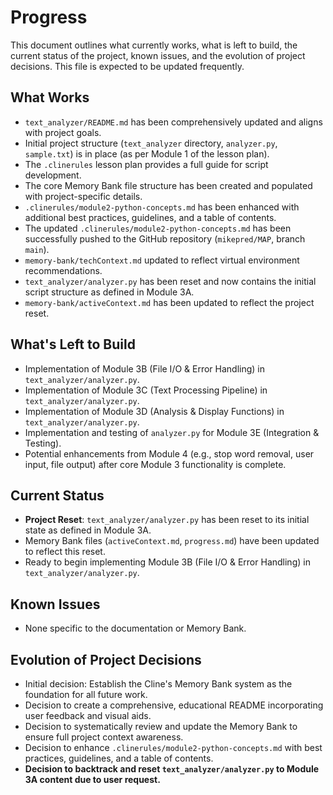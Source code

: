 # Progress

This document outlines what currently works, what is left to build, the current status of the project, known issues, and the evolution of project decisions. This file is expected to be updated frequently.

## What Works

*   `text_analyzer/README.md` has been comprehensively updated and aligns with project goals.
*   Initial project structure (`text_analyzer` directory, `analyzer.py`, `sample.txt`) is in place (as per Module 1 of the lesson plan).
*   The `.clinerules` lesson plan provides a full guide for script development.
*   The core Memory Bank file structure has been created and populated with project-specific details.
*   `.clinerules/module2-python-concepts.md` has been enhanced with additional best practices, guidelines, and a table of contents.
*   The updated `.clinerules/module2-python-concepts.md` has been successfully pushed to the GitHub repository (`mikepred/MAP`, branch `main`).
*   `memory-bank/techContext.md` updated to reflect virtual environment recommendations.
*   `text_analyzer/analyzer.py` has been reset and now contains the initial script structure as defined in Module 3A.
*   `memory-bank/activeContext.md` has been updated to reflect the project reset.

## What's Left to Build

*   Implementation of Module 3B (File I/O & Error Handling) in `text_analyzer/analyzer.py`.
*   Implementation of Module 3C (Text Processing Pipeline) in `text_analyzer/analyzer.py`.
*   Implementation of Module 3D (Analysis & Display Functions) in `text_analyzer/analyzer.py`.
*   Implementation and testing of `analyzer.py` for Module 3E (Integration & Testing).
*   Potential enhancements from Module 4 (e.g., stop word removal, user input, file output) after core Module 3 functionality is complete.

## Current Status

*   **Project Reset**: `text_analyzer/analyzer.py` has been reset to its initial state as defined in Module 3A.
*   Memory Bank files (`activeContext.md`, `progress.md`) have been updated to reflect this reset.
*   Ready to begin implementing Module 3B (File I/O & Error Handling) in `text_analyzer/analyzer.py`.

## Known Issues

*   None specific to the documentation or Memory Bank.

## Evolution of Project Decisions

*   Initial decision: Establish the Cline's Memory Bank system as the foundation for all future work.
*   Decision to create a comprehensive, educational README incorporating user feedback and visual aids.
*   Decision to systematically review and update the Memory Bank to ensure full project context awareness.
*   Decision to enhance `.clinerules/module2-python-concepts.md` with best practices, guidelines, and a table of contents.
*   **Decision to backtrack and reset `text_analyzer/analyzer.py` to Module 3A content due to user request.**
